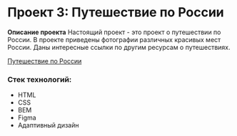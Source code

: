 # Проект 3: Путешествие по России

**Описание проекта**
Настоящий проект - это проект о путешествии по России.
В проекте приведены фотографии различных красивых мест России.
Даны интересные ссылки по другим ресурсам о путешествиях.

[Путешествие по России](https://gumlokt.github.io/russian-travel/)


### Стек технологий:
* HTML
* CSS
* BEM
* Figma
* Адаптивный дизайн
